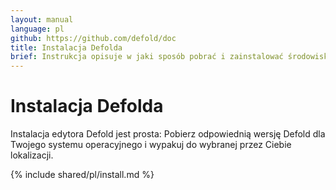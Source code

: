 ```yaml
---
layout: manual
language: pl
github: https://github.com/defold/doc
title: Instalacja Defolda
brief: Instrukcja opisuje w jaki sposób pobrać i zainstalować środowisko Defold w Twoim systemie operacyjnym.
---
```


# Instalacja Defolda

Instalacja edytora Defold jest prosta: Pobierz odpowiednią wersję Defold dla Twojego systemu operacyjnego i wypakuj do wybranej przez Ciebie lokalizacji.

{% include shared/pl/install.md %}
